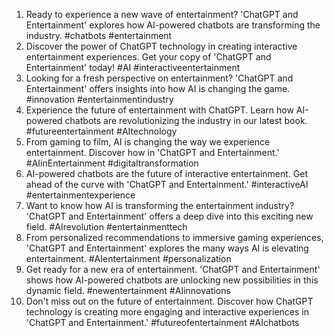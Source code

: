 1. Ready to experience a new wave of entertainment? 'ChatGPT and Entertainment' explores how AI-powered chatbots are transforming the industry. #chatbots #entertainment
2. Discover the power of ChatGPT technology in creating interactive entertainment experiences. Get your copy of 'ChatGPT and Entertainment' today! #AI #interactiveentertainment
3. Looking for a fresh perspective on entertainment? 'ChatGPT and Entertainment' offers insights into how AI is changing the game. #innovation #entertainmentindustry
4. Experience the future of entertainment with ChatGPT. Learn how AI-powered chatbots are revolutionizing the industry in our latest book. #futureentertainment #AItechnology
5. From gaming to film, AI is changing the way we experience entertainment. Discover how in 'ChatGPT and Entertainment.' #AIinEntertainment #digitaltransformation
6. AI-powered chatbots are the future of interactive entertainment. Get ahead of the curve with 'ChatGPT and Entertainment.' #interactiveAI #entertainmentexperience
7. Want to know how AI is transforming the entertainment industry? 'ChatGPT and Entertainment' offers a deep dive into this exciting new field. #AIrevolution #entertainmenttech
8. From personalized recommendations to immersive gaming experiences, 'ChatGPT and Entertainment' explores the many ways AI is elevating entertainment. #AIentertainment #personalization
9. Get ready for a new era of entertainment. 'ChatGPT and Entertainment' shows how AI-powered chatbots are unlocking new possibilities in this dynamic field. #newentertainment #AIinnovations
10. Don't miss out on the future of entertainment. Discover how ChatGPT technology is creating more engaging and interactive experiences in 'ChatGPT and Entertainment.' #futureofentertainment #AIchatbots
